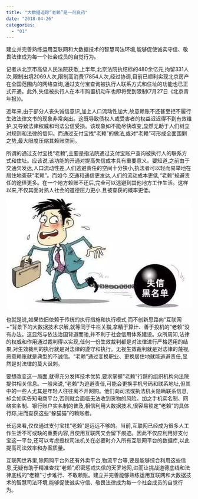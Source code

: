 ```yaml
---
title: "大数据追踪“老赖”是一剂良药"
date: "2018-04-26"
categories: 
  - "01"
---
```


建立并完善熟练运用互联网和大数据技术的智慧司法环境,能够促使诚实守信、敬畏法律成为每一个社会成员的自觉行为。

记者从北京市高级人民法院获悉,上半年,北京法院执结标的480余亿元,拘留331人次,限制出境2069人次,限制高消费17854人次,经过协调,目前已顺利实现北京房产在全国范围内的网络查询,通过支付宝查询被执行人联系方式和住址的功能也已正式开通。此外,失信被执行人在本市购置机动车也即将受到限制(7月27日《北京青年报》)。

近年来,由于部分人丧失诚信意识,加上人口流动性加大,故意赖账不还甚至拒不履行生效法律文书的现象非常突出。这既导致债权人或受害者的权益迟迟得不到有效维护,又导致法律权威和司法公信受损。该现象如不能尽快改变,显然无助于人们树立对规则和法律的信仰。而通过支付宝找“老赖”的做法,或对“老赖”可形成全面围剿之势,最大限度压缩其赖账空间。

所谓的通过支付宝找“老赖”,主要是指法院通过支付宝账户查询被执行人的联系方式和住址。应该说,该功能的开通对提高失信成本具有重要意义。要知道,之前由于交通欠发达,人口流动性差,人们逃避责任的空间十分狭小,执法者可以轻而易举地在居住地查获“老赖”。而如今,交通和通信更发达,人们的流动成本更低,“老赖”规避责任的途径更多。在一个地方赖账不还后,完全可以逃避到其他地方工作生活。这样以来,不仅其面对熟人社会的道德压力更小,且被查获的概率更低。

![](images/20180426004142-92.jpg)

也就是说,如果依旧依赖于传统的执行措施和执行模式,而不创新思路向“互联网+”背景下的大数据技术求解,就等同于牛栏关猫,拿精于算计、善于投机的“老赖”没有办法。这显然与依法治国背道而驰,并不利于社会信用体系建设。众所周知,法律的权威和作用通过裁判得以实现,任何一份生效裁判都是对法律进行严格适用的结果,对生效裁判的执行就是对法律的遵守和执行。无视生效裁判就是对法律的蔑视,恶意赖账就是典型的不诚信。“老赖”通过变换职业、更换居住地就能逃避责任,显然是对法律的莫大讽刺。

要想改变这一局面,就得充分发挥技术优势,要求掌握“老赖”行踪的组织机构向法院提供相关信息。一般来说,“老赖”为逃避责任,可能会更换手机号码和联系地址,但其中的一些人尤其是年轻人往往离不开网购。他们向司法或执法机关隐瞒联系信息,却会如实告知电商平台,否则就会面临无法收到货物的风险。加之手机实名制、网络实名制、银行账户实名制的普及,相信利用大数据技术,很容易锁定“老赖”的具体行踪,进而查获这些“躲猫猫”的赖账者。

长远来看,仅仅通过支付宝找“老赖”是远远不够的。当前,互联网已经成为很多人工作生活不可或缺的重要内容,且使用互联网又会留下痕迹。因此不仅应利用好支付宝这一平台,还可以考虑授权司法机关在必要时介入所有互联网平台的数据库,以此提高司法效率和办案质量。

互联网世界里,除网购平台外还有外卖平台,物流平台等,要是能够综合利用这些信息,无疑有助于精准查找“老赖”,织密惩戒失信的天罗地网,进而让挑战道德底线和法律底线的“老赖”寸步难行、不敢赖账。建立并完善能够熟练运用互联网和大数据技术的智慧司法环境,能够促使诚实守信、敬畏法律成为每一个社会成员的自觉行为。
